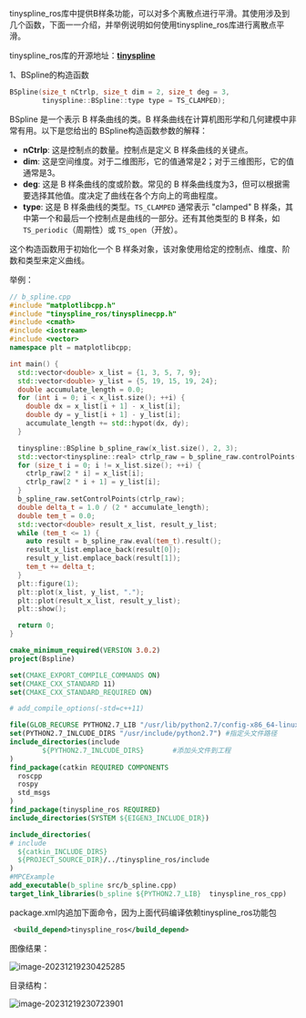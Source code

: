 tinyspline_ros库中提供B样条功能，可以对多个离散点进行平滑。其使用涉及到几个函数，下面一一介绍，并举例说明如何使用tinyspline_ros库进行离散点平滑。

tinyspline_ros库的开源地址：**[tinyspline](https://github.com/msteinbeck/tinyspline)**

1、BSpline的构造函数

```C++
BSpline(size_t nCtrlp, size_t dim = 2, size_t deg = 3,
		tinyspline::BSpline::type type = TS_CLAMPED);
```

BSpline 是一个表示 B 样条曲线的类。B 样条曲线在计算机图形学和几何建模中非常有用。以下是您给出的 BSpline构造函数参数的解释：

- **nCtrlp**: 这是控制点的数量。控制点是定义 B 样条曲线的关键点。
- **dim**: 这是空间维度。对于二维图形，它的值通常是2；对于三维图形，它的值通常是3。
- **deg**: 这是 B 样条曲线的度或阶数。常见的 B 样条曲线度为3，但可以根据需要选择其他值。度决定了曲线在各个方向上的弯曲程度。
- **type**: 这是 B 样条曲线的类型。`TS_CLAMPED` 通常表示 "clamped" B 样条，其中第一个和最后一个控制点是曲线的一部分。还有其他类型的 B 样条，如 `TS_periodic`（周期性）或 `TS_open`（开放）。

这个构造函数用于初始化一个 B 样条对象，该对象使用给定的控制点、维度、阶数和类型来定义曲线。

举例：

```C++
// b_spline.cpp
#include "matplotlibcpp.h"
#include "tinyspline_ros/tinysplinecpp.h"
#include <cmath>
#include <iostream>
#include <vector>
namespace plt = matplotlibcpp;

int main() {
  std::vector<double> x_list = {1, 3, 5, 7, 9};
  std::vector<double> y_list = {5, 19, 15, 19, 24};
  double accumulate_length = 0.0;
  for (int i = 0; i < x_list.size(); ++i) {
    double dx = x_list[i + 1] - x_list[i];
    double dy = y_list[i + 1] - y_list[i];
    accumulate_length += std::hypot(dx, dy);
  }

  tinyspline::BSpline b_spline_raw(x_list.size(), 2, 3);
  std::vector<tinyspline::real> ctrlp_raw = b_spline_raw.controlPoints();
  for (size_t i = 0; i != x_list.size(); ++i) {
    ctrlp_raw[2 * i] = x_list[i];
    ctrlp_raw[2 * i + 1] = y_list[i];
  }
  b_spline_raw.setControlPoints(ctrlp_raw);
  double delta_t = 1.0 / (2 * accumulate_length);
  double tem_t = 0.0;
  std::vector<double> result_x_list, result_y_list;
  while (tem_t <= 1) {
    auto result = b_spline_raw.eval(tem_t).result();
    result_x_list.emplace_back(result[0]);
    result_y_list.emplace_back(result[1]);
    tem_t += delta_t;
  }
  plt::figure(1);
  plt::plot(x_list, y_list, ".");
  plt::plot(result_x_list, result_y_list);
  plt::show();

  return 0;
}
```

```cmake
cmake_minimum_required(VERSION 3.0.2)
project(Bspline)

set(CMAKE_EXPORT_COMPILE_COMMANDS ON)
set(CMAKE_CXX_STANDARD 11)
set(CMAKE_CXX_STANDARD_REQUIRED ON)

# add_compile_options(-std=c++11)

file(GLOB_RECURSE PYTHON2.7_LIB "/usr/lib/python2.7/config-x86_64-linux-gnu/*.so") 
set(PYTHON2.7_INLCUDE_DIRS "/usr/include/python2.7") #指定头文件路径
include_directories(include
        ${PYTHON2.7_INLCUDE_DIRS}       #添加头文件到工程
)
find_package(catkin REQUIRED COMPONENTS
  roscpp
  rospy
  std_msgs
)
find_package(tinyspline_ros REQUIRED)
include_directories(SYSTEM ${EIGEN3_INCLUDE_DIR})

include_directories(
# include
  ${catkin_INCLUDE_DIRS}
  ${PROJECT_SOURCE_DIR}/../tinyspline_ros/include
)
#MPCExample
add_executable(b_spline src/b_spline.cpp)
target_link_libraries(b_spline ${PYTHON2.7_LIB}  tinyspline_ros_cpp)

```

package.xml内追加下面命令，因为上面代码编译依赖tinyspline_ros功能包

```xml
 <build_depend>tinyspline_ros</build_depend>
```

图像结果：

![image-20231219230425285](https://image-1314148267.cos.ap-nanjing.myqcloud.com/typora-img/image-20231219230425285.png)

目录结构：

![image-20231219230723901](https://image-1314148267.cos.ap-nanjing.myqcloud.com/typora-img/image-20231219230723901.png)

